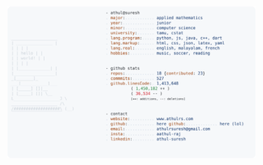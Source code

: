 <a href="https://github.com/aathul-raj/aathul-raj">
  <picture>
    <source media="(prefers-color-scheme: dark)" srcset="https://raw.githubusercontent.com/aathul-raj/aathul-raj/main/dark_mode.svg">
    <img alt="Athul's GitHub Profile README" src="https://raw.githubusercontent.com/aathul-raj/aathul-raj/main/light_mode.svg">
  </picture>
</a>

[credit to andrew6rant for this readme]::
